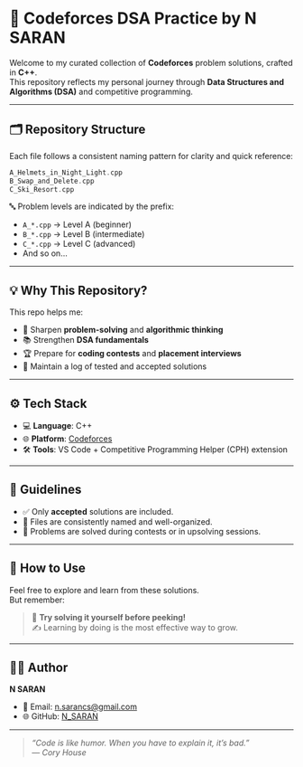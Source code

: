 ﻿# 🚀 Codeforces DSA Practice by N SARAN

Welcome to my curated collection of **Codeforces** problem solutions, crafted in **C++**.  
This repository reflects my personal journey through **Data Structures and Algorithms (DSA)** and competitive programming.

---

## 🗂️ Repository Structure

Each file follows a consistent naming pattern for clarity and quick reference:

```cpp
A_Helmets_in_Night_Light.cpp
B_Swap_and_Delete.cpp
C_Ski_Resort.cpp
```

🔤 Problem levels are indicated by the prefix:
- `A_*.cpp` → Level A (beginner)
- `B_*.cpp` → Level B (intermediate)
- `C_*.cpp` → Level C (advanced)
- And so on...

---

## 💡 Why This Repository?

This repo helps me:

- 🧠 Sharpen **problem-solving** and **algorithmic thinking**
- 📚 Strengthen **DSA fundamentals**
- 🏆 Prepare for **coding contests** and **placement interviews**
- 🧪 Maintain a log of tested and accepted solutions

---

## ⚙️ Tech Stack

- 💻 **Language**: C++
- 🌐 **Platform**: [Codeforces](https://codeforces.com/)
- 🛠️ **Tools**: VS Code + Competitive Programming Helper (CPH) extension

---

## 📌 Guidelines

- ✅ Only **accepted** solutions are included.
- 📁 Files are consistently named and well-organized.
- 🏁 Problems are solved during contests or in upsolving sessions.

---

## 📎 How to Use

Feel free to explore and learn from these solutions.  
But remember:

> 🔁 **Try solving it yourself before peeking!**  
> ✍️ Learning by doing is the most effective way to grow.

---

## 👨‍💻 Author

**N SARAN**  
- 📧 Email: n.sarancs@gmail.com  
- 🌐 GitHub: [N_SARAN](https://github.com/N-SARAN)

---

> *“Code is like humor. When you have to explain it, it’s bad.”*  
> — *Cory House*
